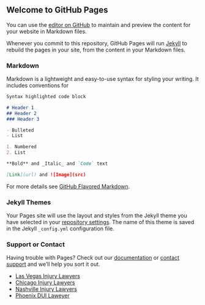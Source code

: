 ## Welcome to GitHub Pages

You can use the [editor on GitHub](https://github.com/OnTargetMediaInc/static/edit/gh-pages/index.md) to maintain and preview the content for your website in Markdown files.

Whenever you commit to this repository, GitHub Pages will run [Jekyll](https://jekyllrb.com/) to rebuild the pages in your site, from the content in your Markdown files.

### Markdown

Markdown is a lightweight and easy-to-use syntax for styling your writing. It includes conventions for

```markdown
Syntax highlighted code block

# Header 1
## Header 2
### Header 3

- Bulleted
- List

1. Numbered
2. List

**Bold** and _Italic_ and `Code` text

[Link](url) and ![Image](src)
```

For more details see [GitHub Flavored Markdown](https://guides.github.com/features/mastering-markdown/).

### Jekyll Themes

Your Pages site will use the layout and styles from the Jekyll theme you have selected in your [repository settings](https://github.com/OnTargetMediaInc/static/settings/pages). The name of this theme is saved in the Jekyll `_config.yml` configuration file.

### Support or Contact

Having trouble with Pages? Check out our [documentation](https://docs.github.com/categories/github-pages-basics/) or [contact support](https://lernerandrowe.com/contact/) and we’ll help you sort it out.



- [Las Vegas Injury Lawyers](https://lernerandrowe.com/las-vegas/)
- [Chicago Injury Lawyers](https://lernerandrowe.com/chicago/)
- [Nashville Injury Lawyers](https://lernerandrowe.com/nashville/)
- [Phoenix DUI Laweyer](https://lernerandrowelawgroup.com/)
